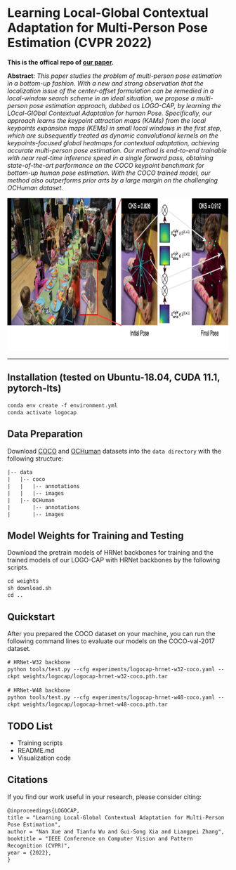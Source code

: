 # Learning Local-Global Contextual Adaptation for Multi-Person Pose Estimation (CVPR 2022)
**This is the offical repo of [our paper](https://arxiv.org/abs/2109.03622).** 

**Abstract**: *This paper studies the problem of multi-person pose estimation in a bottom-up fashion.
With a new and strong observation that the localization issue of the center-offset formulation can be remedied in a local-window search scheme in an ideal situation, we propose a multi-person pose estimation approach, dubbed as LOGO-CAP, by learning the LOcal-GlObal Contextual Adaptation for human Pose. Specifically, our approach learns the keypoint attraction maps (KAMs) from the local keypoints expansion maps (KEMs) in small local windows in the first step, which are subsequently treated as dynamic convolutional kernels on the keypoints-focused global heatmaps for contextual adaptation, achieving accurate multi-person pose estimation. Our method is end-to-end trainable with near real-time inference speed in a single forward pass, obtaining state-of-the-art performance on the COCO keypoint benchmark for bottom-up human pose estimation. With the COCO trained model, our method also outperforms prior arts by a large margin on the challenging OCHuman dataset.*

<p align="center">
<img src="figures/teaser-horizontal.png" height="350" >
<p>

---

## Installation  (tested on Ubuntu-18.04, CUDA 11.1, pytorch-lts)

```
conda env create -f environment.yml
conda activate logocap
```

## Data Preparation 

Download [COCO](https://cocodataset.org/#download) and [OCHuman](https://github.com/liruilong940607/OCHumanApi) datasets into the  ``data directory`` with the following structure:
```
|-- data
|   |-- coco
|   |   |-- annotations
|   |   |-- images
|   |-- OCHuman 
|       |-- annotations
|       |-- images
```

## Model Weights for Training and Testing

Download the pretrain models of HRNet backbones for training and the trained models of our LOGO-CAP with HRNet backbones by the following scripts.
```
cd weights
sh download.sh
cd ..
```

## Quickstart

After you prepared the COCO dataset on your machine, you can run the following command lines to evaluate our models on the COCO-val-2017 dataset.

```
# HRNet-W32 backbone
python tools/test.py --cfg experiments/logocap-hrnet-w32-coco.yaml --ckpt weights/logocap/logocap-hrnet-w32-coco.pth.tar

# HRNet-W48 backbone
python tools/test.py --cfg experiments/logocap-hrnet-w48-coco.yaml --ckpt weights/logocap/logocap-hrnet-w48-coco.pth.tar
```

## TODO List
- Training scripts
- README.md
- Visualization code

## Citations
If you find our work useful in your research, please consider citing:
```
@inproceedings{LOGOCAP,
title = "Learning Local-Global Contextual Adaptation for Multi-Person Pose Estimation",
author = "Nan Xue and Tianfu Wu and Gui-Song Xia and Liangpei Zhang",
booktitle = "IEEE Conference on Computer Vision and Pattern Recognition (CVPR)",
year = {2022},
}
```